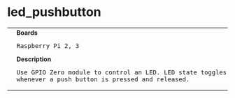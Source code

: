 # led_pushbutton
<table><tr>
<td>
<br><img src="LED-PushButton_bb.png" width=320px>
</td>
<td>
<b>Boards</b><p><pre>Raspberry Pi 2, 3</pre></p>
<b>Description</b><p><pre>Use GPIO Zero module to control an LED. LED state toggles
whenever a push button is pressed and released.
</pre></p>
</td>
</tr></table>

